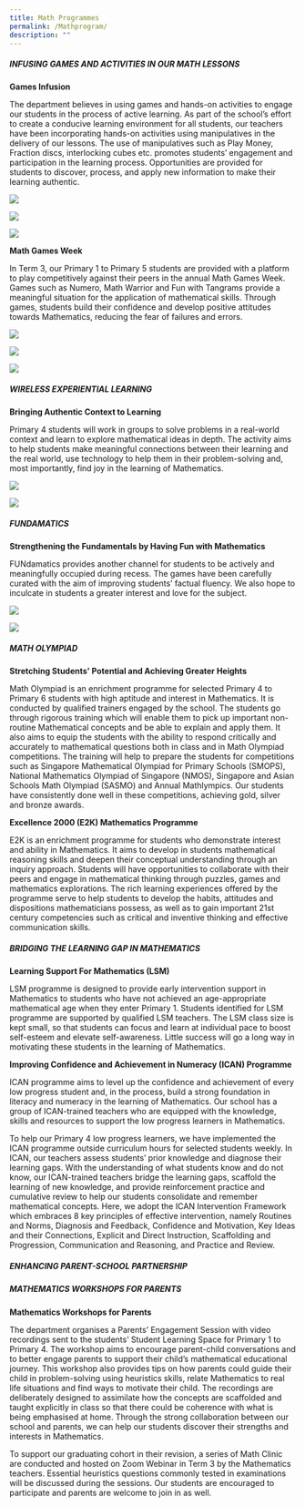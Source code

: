 ```yaml
---
title: Math Programmes
permalink: /Mathprogram/
description: ""
---
```

##### INFUSING GAMES AND ACTIVITIES IN OUR MATH LESSONS

**Games Infusion**<br>

The department believes in using games and hands-on activities to engage our students in the process of active learning. As part of the school’s effort to create a conducive learning environment for all students, our teachers have been incorporating hands-on activities using manipulatives in the delivery of our lessons. The use of manipulatives such as Play Money, Fraction discs, interlocking cubes etc. promotes students’ engagement and participation in the learning process. Opportunities are provided for students to discover, process, and apply new information to make their learning authentic.<br>

![](/images/Math%20prog/Math%201.jpg)<br>

![](/images/Math%20prog/Math%202.jpg)<br>

![](/images/Math%20prog/Math%203.jpg)


**Math Games Week**<br>

In Term 3, our Primary 1 to Primary 5 students are provided with a platform to play competitively against their peers in the annual Math Games Week. Games such as Numero, Math Warrior and Fun with Tangrams provide a meaningful situation for the application of mathematical skills. Through games, students build their confidence and develop positive attitudes towards Mathematics, reducing the fear of failures and errors.<br>

![](/images/Math%20prog/Math%20games%20week.jpg)<br>

![](/images/Math%20prog/Math%20games%20week%202.jpg)<br>

![](/images/Math%20prog/Math%20games%20week%203.jpg)<br>


##### WIRELESS EXPERIENTIAL LEARNING

**Bringing Authentic Context to Learning**<br>

Primary 4 students will work in groups to solve problems in a real-world context and learn to explore mathematical ideas in depth. The activity aims to help students make meaningful connections between their learning and the real world, use technology to help them in their problem-solving and, most importantly, find joy in the learning of Mathematics.<br>

![](/images/Math%20prog/Math%20wireless%201.jpg)<br>

![](/images/Math%20prog/Math%20wireless%202.jpg)<br>



##### FUNDAMATICS

**Strengthening the Fundamentals by Having Fun with Mathematics**<br>

FUNdamatics provides another channel for students to be actively and meaningfully occupied during recess. The games have been carefully curated with the aim of improving students’ factual fluency. We also hope to inculcate in students a greater interest and love for the subject.<br>

![](/images/Math%20prog/Math%20fundamatic%201.jpg)<br>

![](/images/Math%20prog/Math%20fundamatic%202.jpg)<br>


##### MATH OLYMPIAD

**Stretching Students' Potential and Achieving Greater Heights**<br>

Math Olympiad is an enrichment programme for selected Primary 4 to Primary 6 students with high aptitude and interest in Mathematics. It is conducted by qualified trainers engaged by the school. The students go through rigorous training which will enable them to pick up important non-routine Mathematical concepts and be able to explain and apply them. It also aims to equip the students with the ability to respond critically and accurately to mathematical questions both in class and in Math Olympiad competitions. The training will help to prepare the students for competitions such as Singapore Mathematical Olympiad for Primary Schools (SMOPS), National Mathematics Olympiad of Singapore (NMOS), Singapore and Asian Schools Math Olympiad (SASMO) and Annual Mathlympics. Our students have consistently done well in these competitions, achieving gold, silver and bronze awards.<br>


**Excellence 2000 (E2K) Mathematics Programme**<br>

E2K is an enrichment programme for students who demonstrate interest and ability in Mathematics. It aims to develop in students mathematical reasoning skills and deepen their conceptual understanding through an inquiry approach. Students will have opportunities to collaborate with their peers and engage in mathematical thinking through puzzles, games and mathematics explorations. The rich learning experiences offered by the programme serve to help students to develop the habits, attitudes and dispositions mathematicians possess, as well as to gain important 21st century competencies such as critical and inventive thinking and effective communication skills.

##### BRIDGING THE LEARNING GAP IN MATHEMATICS

**Learning Support For Mathematics (LSM)**

LSM programme is designed to provide early intervention support in Mathematics to students who have not achieved an age-appropriate mathematical age when they enter Primary 1. Students identified for LSM programme are supported by qualified LSM teachers. The LSM class size is kept small, so that students can focus and learn at individual pace to boost self-esteem and elevate self-awareness. Little success will go a long way in motivating these students in the learning of Mathematics.<br>

**Improving Confidence and Achievement in Numeracy (ICAN) Programme**

ICAN programme aims to level up the confidence and achievement of every low progress student and, in the process, build a strong foundation in literacy and numeracy in the learning of Mathematics. Our school has a group of ICAN-trained teachers who are equipped with the knowledge, skills and resources to support the low progress learners in Mathematics.<br>

To help our Primary 4 low progress learners, we have implemented the ICAN programme outside curriculum hours for selected students weekly. In ICAN, our teachers assess students’ prior knowledge and diagnose their learning gaps. With the understanding of what students know and do not know, our ICAN-trained teachers bridge the learning gaps, scaffold the learning of new knowledge, and provide reinforcement practice and cumulative review to help our students consolidate and remember mathematical concepts. Here, we adopt the ICAN Intervention Framework which embraces 8 key principles of effective intervention, namely Routines and Norms, Diagnosis and Feedback, Confidence and Motivation, Key Ideas and their Connections, Explicit and Direct Instruction, Scaffolding and Progression, Communication and Reasoning, and Practice and Review.<br>

##### ENHANCING PARENT-SCHOOL PARTNERSHIP 


##### MATHEMATICS WORKSHOPS FOR PARENTS

**Mathematics Workshops for Parents**<br>

The department organises a Parents’ Engagement Session with video recordings sent to the students’ Student Learning Space for Primary 1 to Primary 4. The workshop aims to encourage parent-child conversations and to better engage parents to support their child’s mathematical educational journey. This workshop also provides tips on how parents could guide their child in problem-solving using heuristics skills, relate Mathematics to real life situations and find ways to motivate their child. The recordings are deliberately designed to assimilate how the concepts are scaffolded and taught explicitly in class so that there could be coherence with what is being emphasised at home. Through the strong collaboration between our school and parents, we can help our students discover their strengths and interests in Mathematics. <br>

To support our graduating cohort in their revision, a series of Math Clinic are conducted and hosted on Zoom Webinar in Term 3 by the Mathematics teachers. Essential heuristics questions commonly tested in examinations will be discussed during the sessions. Our students are encouraged to participate and parents are welcome to join in as well.